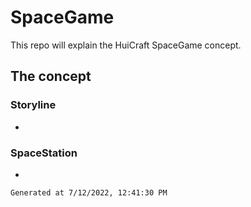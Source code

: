 # SpaceGame
This repo will explain the HuiCraft SpaceGame concept.
## The concept
### Storyline
-

### SpaceStation
-


	Generated at 7/12/2022, 12:41:30 PM
